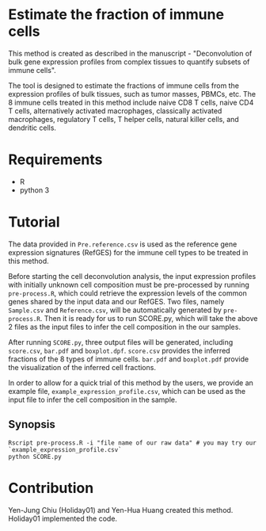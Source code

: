 # Estimate the fraction of immune cells

This method is created as described in the manuscript - "Deconvolution of bulk gene expression profiles from complex tissues to quantify subsets of immune cells".

The tool is designed to estimate the fractions of immune cells from the expression profiles of bulk tissues, such as tumor masses, PBMCs, etc. The 8 immune cells treated in this method include naive CD8 T cells, naive CD4 T cells, alternatively activated macrophages, classically activated macrophages, regulatory T cells, T helper cells, natural killer cells, and dendritic cells.

# Requirements

* R
* python 3

# Tutorial

The data provided in `Pre.reference.csv` is used as the reference gene expression signatures (RefGES) for the immune cell types to be treated in this method. 

Before starting the cell deconvolution analysis, the input expression profiles with initially unknown cell composition must be pre-processed by running `pre-process.R`, which could retrieve the expression levels of the common genes shared by the input data and our RefGES. Two files, namely `Sample.csv` and `Reference.csv`, will be automatically generated by `pre-process.R`. Then it is ready for us to run SCORE.py, which will take the above 2 files as the input files to infer the cell composition in the our samples. 

After running `SCORE.py`, three output files will be generated, including `score.csv`, `bar.pdf` and `boxplot.dpf`. `score.csv` provides the inferred fractions of the 8 types of immune cells. `bar.pdf` and `boxplot.pdf` provide the visualization of the inferred cell fractions.

In order to allow for a quick trial of this method by the users, we provide an example file, `example_expression_profile.csv`, which can be used as the input file to infer the cell composition in the sample.

## Synopsis

    Rscript pre-process.R -i "file name of our raw data" # you may try our `example_expression_profile.csv`
    python SCORE.py

# Contribution

   Yen-Jung Chiu (Holiday01) and Yen-Hua Huang created this method. Holiday01 implemented the code. 
